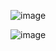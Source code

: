 ![image](https://github.com/user-attachments/assets/bdb26cff-f9a9-461b-8057-a59b098197da)



![image](https://github.com/user-attachments/assets/337edbd4-2f3a-491e-8c95-5bd3b5a4c61c)

